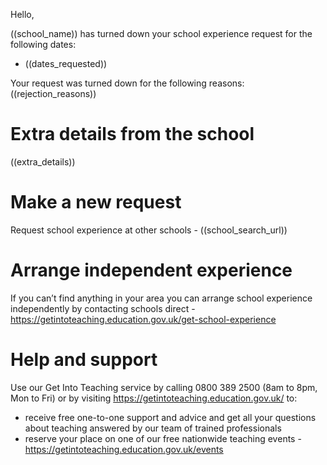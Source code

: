 Hello,

((school_name)) has turned down your school experience request for the following dates: 
* ((dates_requested))

Your request was turned down for the following reasons: 
((rejection_reasons))

#  Extra details from the school 
((extra_details))

# Make a new request 
Request school experience at other schools - ((school_search_url))

# Arrange independent experience

If you can’t find anything in your area you can arrange school experience independently by contacting schools direct - https://getintoteaching.education.gov.uk/get-school-experience

# Help and support

Use our Get Into Teaching service by calling 0800 389 2500 (8am to 8pm, Mon to Fri) or by visiting https://getintoteaching.education.gov.uk/ to:

* receive free one-to-one support and advice and get all your questions about teaching answered by our team of trained professionals
* reserve your place on one of our free nationwide teaching events - https://getintoteaching.education.gov.uk/events

